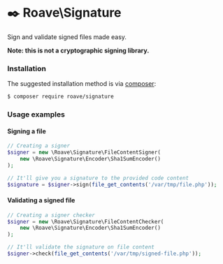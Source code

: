 # :black_nib: Roave\Signature

Sign and validate signed files made easy.

**Note: this is not a cryptographic signing library.**

### Installation

The suggested installation method is via [composer](https://getcomposer.org/):

```bash
$ composer require roave/signature
```

### Usage examples

#### Signing a file

```php
// Creating a signer
$signer = new \Roave\Signature\FileContentSigner(
    new \Roave\Signature\Encoder\Sha1SumEncoder()
);

// It'll give you a signature to the provided code content
$signature = $signer->sign(file_get_contents('/var/tmp/file.php'));
```

#### Validating a signed file

```php
// Creating a signer checker
$signer = new \Roave\Signature\FileContentChecker(
    new \Roave\Signature\Encoder\Sha1SumEncoder()
);

// It'll validate the signature on file content
$signer->check(file_get_contents('/var/tmp/signed-file.php'));
```
